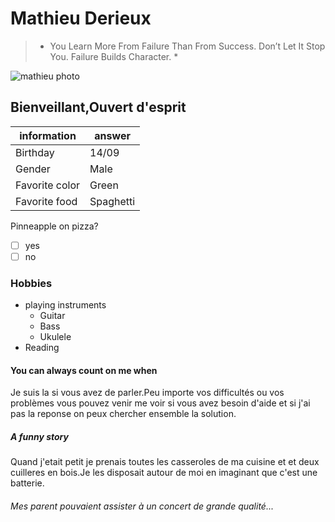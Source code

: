 # Mathieu Derieux

>* You Learn More From Failure Than From Success. Don’t Let It Stop You. Failure Builds Character. *

![mathieu photo](https://user-images.githubusercontent.com/84721817/119979750-a56b6300-bfbb-11eb-8855-bfabae2dc695.jpg)

## Bienveillant,Ouvert d'esprit  

information | answer
------------|---------
Birthday | 14/09
Gender | Male
Favorite color | Green
Favorite food | Spaghetti

Pinneapple on pizza? 
- [ ] yes
- [ ] no 

### Hobbies
* playing instruments
    * Guitar
    * Bass
    * Ukulele
* Reading 

####  You can always count on me when 
Je suis la si vous avez de parler.Peu importe vos difficultés ou vos problèmes vous pouvez venir me voir si vous avez besoin d'aide et si j'ai pas la reponse on peux chercher ensemble la solution.

##### A funny story

Quand j'etait petit je prenais toutes les casseroles de ma cuisine et et deux cuilleres en bois.Je les disposait autour de moi en imaginant que c'est une batterie.

###### Mes parent pouvaient assister à un concert de grande qualité...